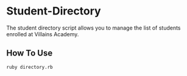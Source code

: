 # Student-Directory

The student directory script allows you to manage the list of students enrolled at Villains Academy.

## How To Use ##

``` shell
ruby directory.rb
```
